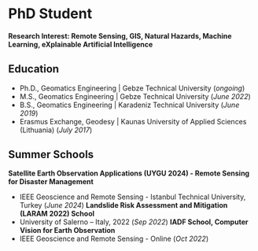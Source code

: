 # PhD Student

#### Research Interest: Remote Sensing, GIS, Natural Hazards, Machine Learning, eXplainable Artificial Intelligence

## Education
- Ph.D., Geomatics Engineering | Gebze Technical University (_ongoing_)								       		
- M.S., Geomatics Engineering	| Gebze Technical University (_June 2022_)	 			        		
- B.S., Geomatics Engineering | Karadeniz Technical University (_June 2019_)
- Erasmus Exchange, Geodesy | Kaunas University of Applied Sciences (Lithuania) (_July 2017_)

## Summer Schools
**Satellite Earth Observation Applications (UYGU 2024) - Remote Sensing for Disaster Management**
- IEEE Geoscience and Remote Sensing - Istanbul Technical University, Turkey (_June 2024_)
**Landslide Risk Assessment and Mitigation (LARAM 2022) School**
- University of Salerno – Italy, 2022 (_Sep 2022_)
**IADF School, Computer Vision for Earth Observation**
- IEEE Geoscience and Remote Sensing - Online (_Oct 2022_)  
